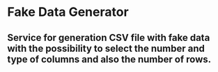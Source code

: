 # Fake Data Generator 
## Service for generation CSV file with fake data with the possibility to select the number and type of columns and also the number of rows.